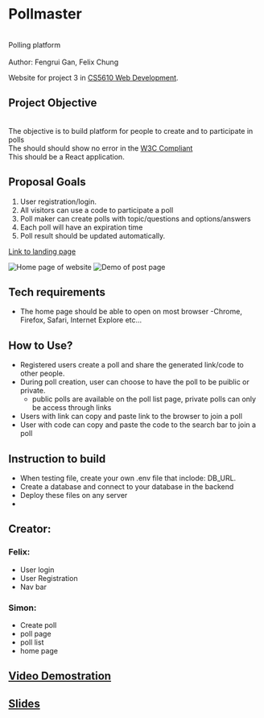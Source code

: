 # Pollmaster

<br>Polling platform<br/>
<br>Author: Fengrui Gan, Felix Chung<br/>

Website for project 3 in [CS5610 Web Development](https://johnguerra.co/classes/webDevelopment_fall_2021/).

## Project Objective

<br>The objective is to build platform for people to create and to participate in polls<br/>
The should should show no error in the [W3C Compliant](https://validator.w3.org/#validate_by_input)
<br>This should be a React application.<br/>

## Proposal Goals

1. User registration/login.
2. All visitors can use a code to participate a poll
3. Poll maker can create polls with topic/questions and options/answers
4. Each poll will have an expiration time
5. Poll result should be updated automatically.

[Link to landing page]()

![Home page of website]()
![Demo of post page]()


## Tech requirements

- The home page should be able to open on most browser
  -Chrome, Firefox, Safari, Internet Explore etc...

## How to Use?
- Registered users create a poll and share the generated link/code to other people.
- During poll creation, user can choose to have the poll to be puiblic or private.
    - public polls are available on the poll list page, private polls can only be access through links
- Users with link can copy and paste link to the browser to join a poll
- User with code can copy and paste the code to the search bar to join a poll

## Instruction to build

- When testing file, create your own .env file that inclode: DB_URL.
- Create a database and connect to your database in the backend
- Deploy these files on any server
- 
## Creator:
### Felix:
  - User login
  - User Registration
  - Nav bar
### Simon:
  - Create poll
  - poll page
  - poll list
  - home page
## [Video Demostration]()
## [Slides]()
